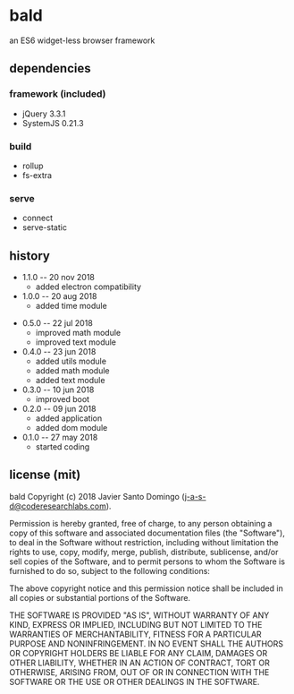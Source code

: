 # bald
an ES6 widget-less browser framework

## dependencies

### framework (included)

* jQuery 3.3.1
* SystemJS 0.21.3

### build

* rollup
* fs-extra

### serve

* connect
* serve-static

## history

+ 1.1.0 -- 20 nov 2018
    + added electron compatibility
+ 1.0.0 -- 20 aug 2018
    + added time module
* 0.5.0 -- 22 jul 2018
    + improved math module
    + improved text module
* 0.4.0 -- 23 jun 2018
    + added utils module
    + added math module
    + added text module
* 0.3.0 -- 10 jun 2018
    + improved boot
* 0.2.0 -- 09 jun 2018
    + added application
    + added dom module
* 0.1.0 -- 27 may 2018
    + started coding

## license (mit)

bald
Copyright (c) 2018 Javier Santo Domingo (j-a-s-d@coderesearchlabs.com).

Permission is hereby granted, free of charge, to any
person obtaining a copy of this software and associated
documentation files (the "Software"), to deal in the
Software without restriction, including without limitation
the rights to use, copy, modify, merge, publish,
distribute, sublicense, and/or sell copies of the
Software, and to permit persons to whom the Software is
furnished to do so, subject to the following conditions:

The above copyright notice and this permission notice
shall be included in all copies or substantial portions of
the Software.

THE SOFTWARE IS PROVIDED "AS IS", WITHOUT WARRANTY OF ANY
KIND, EXPRESS OR IMPLIED, INCLUDING BUT NOT LIMITED TO THE
WARRANTIES OF MERCHANTABILITY, FITNESS FOR A PARTICULAR
PURPOSE AND NONINFRINGEMENT. IN NO EVENT SHALL THE AUTHORS
OR COPYRIGHT HOLDERS BE LIABLE FOR ANY CLAIM, DAMAGES OR
OTHER LIABILITY, WHETHER IN AN ACTION OF CONTRACT, TORT OR
OTHERWISE, ARISING FROM, OUT OF OR IN CONNECTION WITH THE
SOFTWARE OR THE USE OR OTHER DEALINGS IN THE SOFTWARE.
